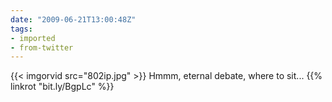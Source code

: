 ```yaml
---
date: "2009-06-21T13:00:48Z"
tags:
- imported
- from-twitter
---
```

{{< imgorvid src="802ip.jpg" >}} Hmmm, eternal debate, where to sit... {{% linkrot "bit.ly/BgpLc" %}}
